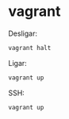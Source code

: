# vagrant

Desligar:

```bash
vagrant halt
```

Ligar:

```bash
vagrant up
```

SSH:

```bash
vagrant up
```
